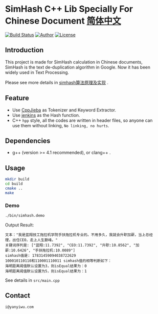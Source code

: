 # SimHash C++ Lib Specially For Chinese Document [简体中文](README.md) 

[![Build Status](https://travis-ci.org/yanyiwu/simhash.png?branch=master)](https://travis-ci.org/yanyiwu/simhash)
[![Author](https://img.shields.io/badge/author-@yanyiwu-blue.svg?style=flat)](http://yanyiwu.com/) 
[![License](https://img.shields.io/badge/license-MIT-yellow.svg?style=flat)](http://yanyiwu.mit-license.org)

## Introduction

This project is made for SimHash calculation in Chinese documents, SimHash is the text de-duplication algorithm in Google.
Now it has been widely used in Text Processing.

Please see more details in [simhash算法原理及实现] .

## Feature

+ Use [CppJieba] as Tokenizer and Keyword Extractor.
+ Use [jenkins] as the Hash function.
+ C++ `hpp` style, all the codes are written in header files, so anyone can use them without linking, `No linking, no hurts`.

## Dependencies

* g++ (version >= 4.1 recommended), or clang++ . 

## Usage

```sh
mkdir build
cd build
cmake ..
make
```

### Demo

```sh
./bin/simhash.demo
```

Output Result:

```
文本："我是蓝翔技工拖拉机学院手扶拖拉机专业的。不用多久，我就会升职加薪，当上总经理，出任CEO，走上人生巅峰。"
关键词序列是: ["蓝翔:11.7392", "CEO:11.7392", "升职:10.8562", "加薪:10.6426", "手扶拖拉机:10.0089"]
simhash值是: 17831459094038722629
100010110110和110001110011 simhash值的相等判断如下：
海明距离阈值默认设置为3，则isEqual结果为：0
海明距离阈值默认设置为5，则isEqual结果为：1
```

See details in `src/main.cpp`

## Contact

`i@yanyiwu.com`

[simhash算法原理及实现]:http://yanyiwu.com/work/2014/01/30/simhash-shi-xian-xiang-jie.html
[CppJieba]:https://github.com/yanyiwu/cppjieba
[jenkins]:https://github.com/seomoz/simhash-cpp/blob/master/src/hashes/jenkins.h
[simhash\_server]:https://github.com/yanyiwu/simhash_server
